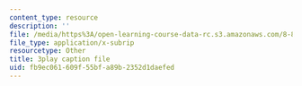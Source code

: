 ```yaml
---
content_type: resource
description: ''
file: /media/https%3A/open-learning-course-data-rc.s3.amazonaws.com/8-821-string-theory-and-holographic-duality-fall-2014/fb9ec061609f55bfa89b2352d1daefed_WVOIk8en6YE.vtt
file_type: application/x-subrip
resourcetype: Other
title: 3play caption file
uid: fb9ec061-609f-55bf-a89b-2352d1daefed
---
```


